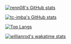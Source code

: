 [![renn08's GitHub stats](https://github-readme-stats.vercel.app/api?username=renn08&hide=contribs,prs&count_private=true&show_icons=true&theme=dark)](https://github.com/anuraghazra/github-readme-stats)

[![tc-imba's GitHub stats](https://github-readme-stats-peach-two.vercel.app/api?username=renn08&count_private=true&show_icons=true&theme=dark)](https://github.com/anuraghazra/github-readme-stats)

[![Top Langs](https://github-readme-stats.vercel.app/api/top-langs/?username=renn08&count_private=true&show_icons=true&theme=dark&layout=compact)](https://github.com/anuraghazra/github-readme-stats)

[![willianrod's wakatime stats](https://github-readme-stats.vercel.app/api/wakatime?username=renn08)](https://github.com/anuraghazra/github-readme-stats)



